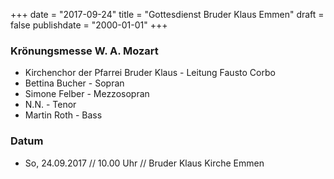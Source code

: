 ﻿+++
date = "2017-09-24"
title = "Gottesdienst Bruder Klaus Emmen"
draft = false
publishdate = "2000-01-01"
+++

### Krönungsmesse W. A. Mozart

* Kirchenchor der Pfarrei Bruder Klaus - Leitung Fausto Corbo
* Bettina Bucher - Sopran
* Simone Felber - Mezzosopran
* N.N. - Tenor
* Martin Roth - Bass

### Datum

* So, 24.09.2017 // 10.00 Uhr // Bruder Klaus Kirche Emmen

